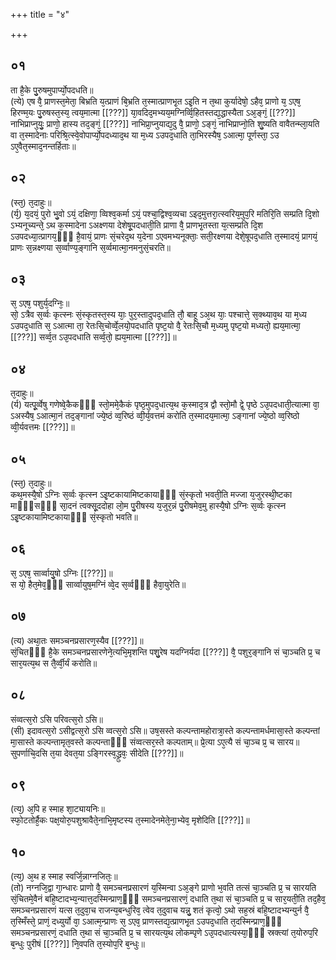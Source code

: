+++
title = "४"

+++
## ०१
ता है᳘के पु᳘रुषमुपार्प्यो᳘पदधति॥  
(त्ये) एष वै᳘ प्राणस्त᳘मेता᳘ बिभ्रति य᳘त्प्राणं बि᳘भ्रति त᳘स्मात्प्राणभृ᳘त ऽइ᳘ति न त᳘था कुर्यादेषो᳘ ऽहैव᳘ प्राणो य᳘ ऽएष᳘ हिरण्म᳘यः पु᳘रुषस्त᳘स्य᳘ त्वय᳘मात्मा [[???]] या᳘वदिद᳘मभ्यय᳘मग्निर्व्वि᳘हितस्तद्य᳘द्धास्यैता ऽअ᳘ङ्गं᳘ [[???]] नाभिप्राप्नुयुः᳘ प्राणो᳘ हास्य तद᳘ङ्गं᳘ [[???]] नाभिप्रा᳘प्नुयाद्य᳘दु वै᳘ प्राणो᳘ ऽङ्गं᳘ नाभिप्राप्नो᳘ति शु᳘ष्यति वावैतन्म्ला᳘यति वा त᳘स्मादेनाः परिश्रि᳘त्स्वे᳘वोपार्प्यो᳘पदध्याद᳘थ या म᳘ध्य ऽउपद᳘धाति ता᳘भिरस्यैष᳘ ऽआत्मा᳘ पूर्णस्ता᳘ ऽउ ऽए᳘वैत᳘स्माद᳘नन्तर्हिताः॥  
## ०२
(स्त᳘) त᳘दाहुः॥  
(र्य᳘) य᳘दयं᳘ पुरो भु᳘वो ऽयं᳘ दक्षिणा᳘ व्विश्व᳘कर्मा ऽयं᳘ पश्चा᳘द्विश्व᳘व्यचा ऽइद᳘मुत्तरा᳘त्स्वरिय᳘मुप᳘रि मतिरि᳘ति सम्प्रति दि᳘शो ऽभ्यनूच्यन्ते᳘ ऽथ क᳘स्मादेना ऽअक्ष्णया देशेषू᳘पदधाती᳘ति प्राणा वै᳘ प्राणभृ᳘तस्ता य᳘त्सम्प्रति दि᳘श ऽउपदध्या᳘त्प्रागय᳘ᳫँ᳘ है᳘वायं᳘ प्राणः सं᳘चरेद᳘थ य᳘देना ऽएवमभ्यनूक्ताः᳘ सती᳘रक्ष्णया देशे᳘षूपद᳘धाति त᳘स्मादयं᳘ प्रागयं᳘ प्राणः स᳘न्नक्ष्णया स᳘र्व्वाण्य᳘ङ्गानि स᳘र्व्वमात्मा᳘नमनुसं᳘चरति॥  
## ०३
स᳘ ऽएष᳘ पशुर्य᳘दग्निः᳘॥  
सो᳘ ऽत्रैव स᳘र्व्वः कृत्स्नः सं᳘स्कृतस्त᳘स्य याः᳘ पुर᳘स्तादुपद᳘धाति तौ᳘ बाहू ऽअ᳘थ याः᳘ पश्चात्ते᳘ स᳘क्थ्याव᳘थ या म᳘ध्य ऽउपद᳘धाति स᳘ ऽआत्मा ता᳘ रेतःसि᳘चोर्व्वे᳘लयो᳘पदधाति पृष्ट᳘यो वै᳘ रेतःसि᳘चौ म᳘ध्यमु पृष्ट᳘यो मध्यतो᳘ ह्यय᳘मात्मा᳘ [[???]] सर्व्व᳘त ऽउ᳘पदधाति सर्व्व᳘तो᳘ ह्यय᳘मात्मा [[???]]॥  
## ०४
त᳘दाहुः॥  
(र्य) यत्पू᳘र्व्वेषु गणेष्वे᳘कैकᳫँ᳭ स्तो᳘ममे᳘कैकं पृष्ठ᳘मुपद᳘धात्य᳘थ क᳘स्माद᳘त्र द्वौ स्तो᳘मौ द्वे᳘ पृष्ठे ऽउ᳘पदधाती᳘त्यात्मा वा᳘ ऽअस्यैष᳘ ऽआत्मा᳘नं तद᳘ङ्गानां ज्ये᳘ष्ठं व्व᳘रिष्ठं व्वी᳘र्य᳘वत्तमं करोति त᳘स्मादय᳘मात्मा᳘ ऽङ्गानां ज्ये᳘ष्ठो व्व᳘रिष्ठो व्वी᳘र्यवत्तमः [[???]]॥  
## ०५
(स्त᳘) त᳘दाहुः॥  
कथ᳘मस्यै᳘षो ऽग्निः स᳘र्व्वः कृत्स्न ऽइ᳘ष्टकायामिष्टकायाᳫँ᳭ सं᳘स्कृतो भवती᳘ति मज्जा य᳘जुरस्थी᳘ष्टका माᳫँ᳭सᳫँ᳭ सा᳘दनं त्वक्सू᳘ददोहा लो᳘म पु᳘रीषस्य य᳘जुर᳘न्नं पु᳘रीषमेव᳘मु हास्यै᳘षो ऽग्निः स᳘र्व्वः कृत्स्न ऽइ᳘ष्टकायामिष्टकायाᳫँ᳭ सं᳘स्कृतो भवति॥  
## ०६
स᳘ ऽएष᳘ सार्व्वायु᳘षो ऽग्निः [[???]]॥  
स यो᳘ हैत᳘मेव᳘ᳫँ᳘ सार्व्वायुष᳘मग्निं व्वे᳘द स᳘र्व्वᳫँ᳭ हैवा᳘युरेति॥  
## ०७
(त्य) अथा᳘तः समञ्चनप्रसारण᳘स्यैव [[???]]॥  
सं᳘चितᳫँ᳭ है᳘के समञ्चनप्रसारणेने᳘त्यभि᳘मृशन्ति पशु᳘रेष यदग्निर्यदा [[???]] वै᳘ पशुर᳘ङ्गानि सं चा᳘ञ्चति प्र᳘ च सार᳘यत्य᳘थ स तै᳘र्व्वी᳘र्यं करोति॥  
## ०८
संव्वत्स᳘रो ऽसि परिवत्स᳘रो ऽसि॥  
(सी) इदावत्स᳘रो ऽसीद्वत्स᳘रो ऽसि व्वत्स᳘रो ऽसि॥ उष᳘सस्ते कल्पन्तामहोरात्रा᳘स्ते कल्पन्तामर्धमासा᳘स्ते कल्पन्तां मा᳘सास्ते कल्पन्तामृत᳘वस्ते कल्पन्ताᳫँ᳭ संव्वत्सर᳘स्ते कल्पताम्॥ प्रे᳘त्या ऽए᳘त्यै सं चा᳘ञ्च प्र᳘ च सारय॥ सुपर्णाचि᳘दसि त᳘या देवत᳘या ऽङ्गिरस्व᳘द्ध्रुवः᳘ सीदेति [[???]]॥  
## ०९
(त्य᳘) अ᳘पि ह स्माह शा᳘ट्यायनिः॥  
स्फो᳘टतोर्है᳘कः पक्ष᳘योरु᳘पशुश्रावैते᳘नाभि᳘मृष्टस्य त᳘स्मादेनमेते᳘ना᳘भ्येव᳘ मृशेदिति [[???]]॥  
## १०
(त्य᳘) अ᳘थ ह स्माह स्वर्जि᳘न्नाग्नजितः᳘॥  
(तो) नग्नजि᳘द्वा गा᳘न्धारः प्राणो वै᳘ समञ्चनप्रसारणं य᳘स्मिन्वा ऽअ᳘ङ्गे प्राणो भ᳘वति तत्सं चा᳘ञ्चति प्र᳘ च सारयति सं᳘चितमे᳘वैनं बहि᳘ष्टादभ्य᳘न्यात्त᳘दस्मिन्प्राण᳘ᳫँ᳘ समञ्चनप्रसारणं᳘ दधाति त᳘था सं चा᳘ञ्चति प्र᳘ च सार᳘यती᳘ति तद᳘हैव᳘ समञ्चनप्रसारणं यत्स त᳘दुवा᳘च राजन्य᳘बन्धुरिव᳘ त्वेव त᳘दुवाच यन्नु᳘ शतं कृत्वो᳘ ऽथो सह᳘स्रं बहि᳘ष्टादभ्यन्युर्न वै᳘ त᳘स्मिँस्ते᳘ प्राणं᳘ दध्युर्यो वा᳘ ऽआत्म᳘न्प्राणः स᳘ ऽएव᳘ प्राणस्तद्य᳘त्प्राणभृ᳘त ऽउपद᳘धाति त᳘दस्मिन्प्राण᳘ᳫँ᳘ समञ्चनप्रसारणं᳘ दधाति त᳘था सं चा᳘ञ्चति प्र᳘ च सारयत्य᳘थ लोकम्पृणे ऽउ᳘पदधात्यस्या᳘ᳫँ᳘ स्रक्त्यां त᳘योरुप᳘रि ब᳘न्धुः पुरीषं [[???]] नि᳘वपति त᳘स्योप᳘रि ब᳘न्धुः॥  
